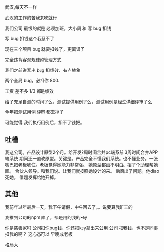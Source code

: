 武汉,每天不一样

武汉的工作的苦我来吃就行

我们公司 最恨的就是 必须加班，大小周 和 写 bug 扣钱

写 bug 扣钱这个我忍不了

现在三个项目 bug 就要扣钱了，更离谱了

完全违背客观规律的管理方式

我们之前说写出 bug 扣绩效，有点抽象

两个全局 bug，必扣你 800.

工资 差不多 1/3 都是绩效


给了充足自测的时间了么，测试提供用例了么，测试用例是经过详细评审了么

今年把测试用例 评审 都去掉了

可能觉得 我们执行用例后，扣不了钱把。


## 吐槽

我这公司。产品设计原型2个月。给开发2周时间合并pc端系统 3周时间合并APP端系统 期间还一直改原型。关键是。产品完全不懂我们系统。也不懂业务。一张嘴巴把老板唬住。老板觉得她能力非常强。
她原型都画不明白。招了个助理帮她画。
合伙人领导。和我们说。让我们就按照她设计的来。
后面出了问题。他diao死她。
借题发挥给她开掉。


## 其他

我前年过年最后一天，我下午请假，中午回去了。。说要算我旷工的 

我推到公司的npm 库了，都是用的我的key

你是慈善家吗
公司扣你bug钱，你还把key拿出来公用
公司 扣我钱，也不是同事扣我的啊？
这心态可以
早晚成老板

格局大